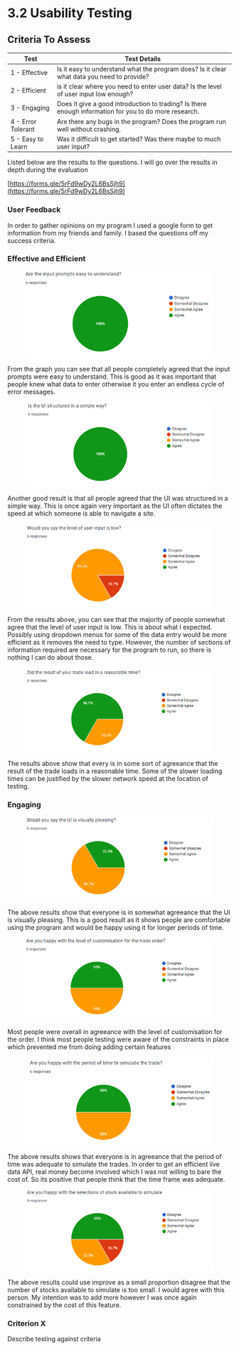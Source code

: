# 3.2 Usability Testing

## Criteria To Assess

| Test               | Test Details                                                                                          |
| ------------------ | ----------------------------------------------------------------------------------------------------- |
| 1 - Effective      | Is it easy to understand what the program does? Is it clear what data you need to provide?            |
| 2 - Efficient      | is it clear where you need to enter user data? Is the level of user input low enough?                 |
| 3 - Engaging       | Does it give a good introduction to trading? Is there enough information for you to do more research. |
| 4 - Error Tolerant | Are there any bugs in the program? Does the program run well without crashing.                        |
| 5 - Easy to Learn  | Was it difficult to get started? Was there maybe to much user input?                                  |

Listed below are the results to the questions. I will go over the results in depth during the evaluation

[https://forms.gle/5rFd9wDy2L6BsSjh9](https://forms.gle/5rFd9wDy2L6BsSjh9)

### User Feedback

In order to gather opinions on my program I used a google form to get information from my friends and family. I based the questions off my success criteria.



### Effective and Efficient

<figure><img src="../.gitbook/assets/image.png" alt=""><figcaption></figcaption></figure>

From the graph you can see that all people completely agreed that the input prompts were easy to understand. This is good as it was important that people knew what data to enter otherwise it you enter an endless cycle of error messages.

<figure><img src="../.gitbook/assets/image (1).png" alt=""><figcaption></figcaption></figure>

Another good result is that all people agreed that the UI was structured in a simple way. This is once again very important as the UI often dictates the speed at which someone is able to navigate a site.

<figure><img src="../.gitbook/assets/image (9).png" alt=""><figcaption></figcaption></figure>

From the results above, you can see that the majority of people somewhat agree that the level of user input is low. This is about what I expected. Possibly using dropdown menus for some of the data entry would be more efficient as it removes the need to type. However, the number of sections of information required are necessary for the program to run, so there is nothing I can do about those.

<figure><img src="../.gitbook/assets/image (10).png" alt=""><figcaption></figcaption></figure>

The results above show that every is in some sort of agreeance that the result of the trade loads in a reasonable time. Some of the slower loading times can be justified by the slower network speed at the location of testing.



### Engaging

<figure><img src="../.gitbook/assets/image (11).png" alt=""><figcaption></figcaption></figure>

The above results show that everyone is in somewhat agreeance that the UI is visually pleasing. This is a good result as it shows people are comfortable using the program and would be happy using it for longer periods of time.

<figure><img src="../.gitbook/assets/image (12).png" alt=""><figcaption></figcaption></figure>

Most people were overall in agreeance with the level of customisation for the order. I think most people testing were aware of the constraints in place which prevented me from doing adding certain features

<figure><img src="../.gitbook/assets/image (13).png" alt=""><figcaption></figcaption></figure>

The above results shows that everyone is in agreeance that the period of time was adequate to simulate the trades. In order to get an efficient live data API, real money become involved which I was not willing to bare the cost of. So its positive that people think that the time frame was adequate.

<figure><img src="../.gitbook/assets/image (14).png" alt=""><figcaption></figcaption></figure>

The above results could use improve as a small proportion disagree that the number of stocks available to simulate is too small. I would agree with this person. My intention was to add more however I was once again constrained by the cost of this feature.





### Criterion X

Describe testing against criteria
